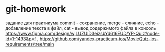 # git-homework
задание для практикума
commit - сохранение, merge - слияние, echo - добавление текста в файл, cat - вывод содержимого файла в консоль
https://www.figma.com/design/wjLUZUID3eizsbYd616EUD/YP-Quiz?node-id=1-1493&p=f , https://github.com/yandex-practicum-ios/MovieQuiz-ios-requirements/tree/main 
